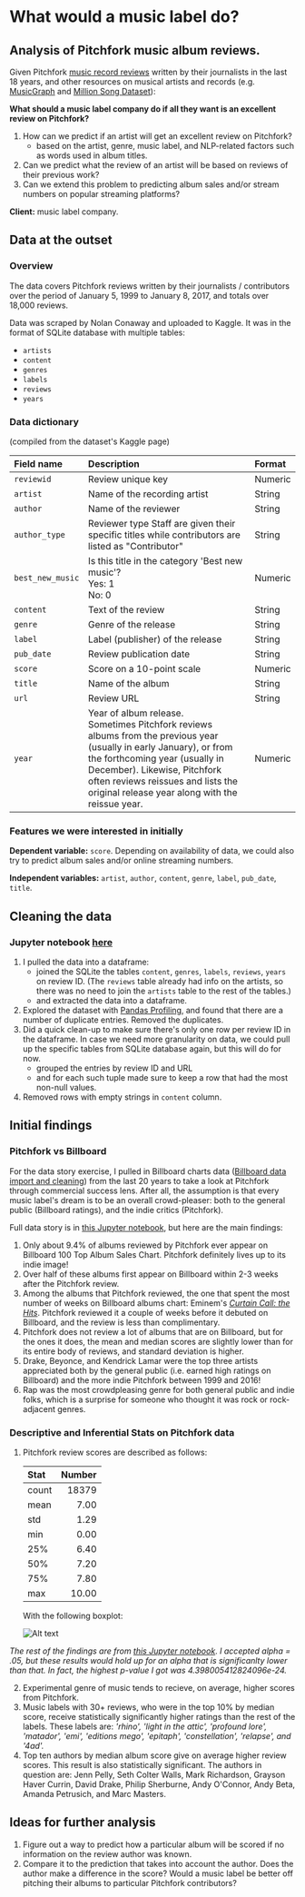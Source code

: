 # What would a music label do? 
## Analysis of Pitchfork music album reviews.

Given Pitchfork [music record reviews](https://www.kaggle.com/nolanbconaway/pitchfork-data) written by their journalists in the last 18 years, and other resources on musical artists and records (e.g. [MusicGraph](https://developer.musicgraph.com/) and [Million Song Dataset](https://labrosa.ee.columbia.edu/millionsong/lastfm#desc)):

**What should a music label company do if all they want is an excellent review on Pitchfork?**

1.	How can we predict if an artist will get an excellent review on Pitchfork?
    -	based on the artist, genre, music label, and NLP-related factors such as words used in album titles. 
2.	Can we predict what the review of an artist will be based on reviews of their previous work?
3.	Can we extend this problem to predicting album sales and/or stream numbers on popular streaming platforms?

**Client:** music label company.

## Data at the outset

### Overview
The data covers Pitchfork reviews written by their journalists / contributors over the period of January 5, 1999 to January 8, 2017, and totals over 18,000 reviews. 

Data was scraped by Nolan Conaway and uploaded to Kaggle. It was in the format of SQLite database with multiple tables: 
* `artists`
* `content`
* `genres`
* `labels`
* `reviews`
* `years`

### Data dictionary
(compiled from the dataset's Kaggle page)

Field name	| Description |	Format
:---         |     :---      |          :--- 
`reviewid`	| Review unique key	 | Numeric
`artist` |	Name of the recording artist |	String
`author` |	Name of the reviewer |	String
`author_type` |	Reviewer type Staff are given their specific titles while contributors are listed as "Contributor" |	String
`best_new_music` |	Is this title in the category 'Best new music'? <br> Yes: 1 <br> No: 0 |	Numeric
`content` |	Text of the review |	String
`genre` |	Genre of the release |	String
`label` |	Label (publisher) of the release |	String
`pub_date` |	Review publication date |	String
`score` |	Score on a 10-point scale |	Numeric
`title` |	Name of the album |	String
`url` |	Review URL |	String
`year` |	Year of album release. <br> Sometimes Pitchfork reviews albums from the previous year (usually in early January), or from the forthcoming year (usually in December). Likewise, Pitchfork often reviews reissues and lists the original release year along with the reissue year. |	Numeric

### Features we were interested in initially

**Dependent variable:** `score`. Depending on availability of data, we could also try to predict album sales and/or online streaming numbers.

**Independent variables:** `artist`, `author`, `content`, `genre`, `label`, `pub_date`, `title`. 

## Cleaning the data 
### Jupyter notebook [here](https://github.com/dinarak/Pitchfork/blob/master/Pitchfork%20data%20wrangling%20-%20for%20submission.ipynb)

1. I pulled the data into a dataframe:
    - joined the SQLite the tables `content`, `genres`, `labels`, `reviews`, `years` on review ID. (The `reviews` table already had info on the artists, so there was no need to join the `artists` table to the rest of the tables.)
    - and extracted the data into a dataframe.
2. Explored the dataset with [Pandas Profiling](https://github.com/pandas-profiling/pandas-profiling/blob/master/README.md), and found that there are a number of duplicate entries. Removed the duplicates.
3. Did a quick clean-up to make sure there's only one row per review ID in the dataframe. In case we need more granularity on data, we could pull up the specific tables from SQLite database again, but this will do for now.
    - grouped the entries by review ID and URL
    - and for each such tuple made sure to keep a row that had the most non-null values.
4. Removed rows with empty strings in `content` column. 

## Initial findings

### Pitchfork vs Billboard
For the data story exercise, I pulled in Billboard charts data ([Billboard data import and cleaning](https://github.com/dinarak/Pitchfork/blob/master/Downloading%20and%20munging%20Billboard%20data.ipynb)) from the last 20 years to take a look at Pitchfork through commercial success lens. After all, the assumption is that every music label's dream is to be an overall crowd-pleaser: both to the general public (Billboard ratings), and the indie critics (Pitchfork).

Full data story is in [this Jupyter notebook](https://github.com/dinarak/Pitchfork/blob/master/Data%20Story_Billboard%20Top%20Albums%20vs%20Pitchfork%20album%20reviews.ipynb), but here are the main findings:

1. Only about 9.4% of albums reviewed by Pitchfork ever appear on Billboard 100 Top Album Sales Chart. Pitchfork definitely lives up to its indie image!
2. Over half of these albums first appear on Billboard within 2-3 weeks after the Pitchfork review. 
3. Among the albums that Pitchfork reviewed, the one that spent the most number of weeks on Billboard albums chart: Eminem's [*Curtain Call: the Hits*](https://pitchfork.com/reviews/albums/2773-curtain-call-the-hits/). Pitchfork reviewed it a couple of weeks before it debuted on Billboard, and the review is less than complimentary.
4. Pitchfork does not review a lot of albums that are on Billboard, but for the ones it does, the mean and median scores are slightly lower than for its entire body of reviews, and standard deviation is higher.
5. Drake, Beyonce, and Kendrick Lamar were the top three artists appreciated both by the general public (i.e. earned high ratings on Billboard) and the more indie Pitchfork between 1999 and 2016! 
6. Rap was the most crowdpleasing genre for both general public and indie folks, which is a surprise for someone who thought it was rock or rock-adjacent genres.

### Descriptive and Inferential Stats on Pitchfork data

1. Pitchfork review scores are described as follows:

    Stat | Number
    :------- | ------:
    count   | 18379
    mean    | 7.00
    std     | 1.29
    min     | 0.00
    25%     | 6.40
    50%     | 7.20
    75%     | 7.80
    max     | 10.00

    With the following boxplot:

    ![Alt text](https://user-images.githubusercontent.com/14901467/39159138-a24f50fe-4729-11e8-855c-20b887fabaa0.png)



*The rest of the findings are from [this Jupyter notebook](https://github.com/dinarak/Pitchfork/blob/master/Pitchfork_Inferential_Statistics.ipynb)*. 
*I accepted alpha = .05, but these results would hold up for an alpha that is significanlty lower than that. In fact, the highest p-value I got was 4.398005412824096e-24.*

   

2. Experimental genre of music tends to recieve, on average, higher scores from Pitchfork. 
3. Music labels with 30+ reviews, who were in the top 10% by median score, receive statistically significantly higher ratings than the rest of the labels. These labels are: *'rhino', 'light in the attic', 'profound lore', 'matador', 'emi', 'editions mego', 'epitaph', 'constellation', 'relapse', and '4ad'.*
4. Top ten authors by median album score give on average higher review scores. This result is also statistically significant. The authors in question are: Jenn Pelly, Seth Colter Walls, Mark Richardson, Grayson Haver Currin, David Drake, Philip Sherburne, Andy O'Connor, Andy Beta, Amanda Petrusich, and Marc Masters.

## Ideas for further analysis

1. Figure out a way to predict how a particular album will be scored if no information on the review author was known. 
2. Compare it to the prediction that takes into account the author. Does the author make a difference in the score? Would a music label be better off pitching their albums to particular Pitchfork contributors?
